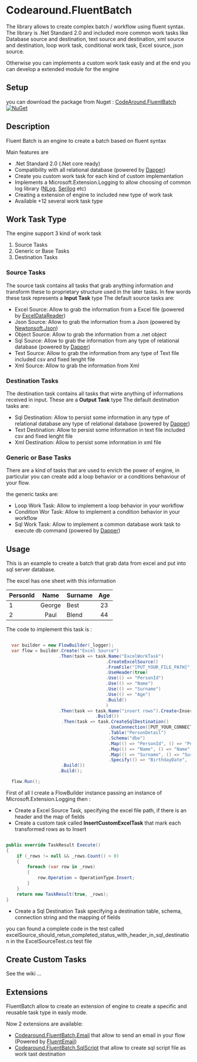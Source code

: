 # Codearound.FluentBatch

The library allows to create complex batch / workflow using fluent syntax. The library is .Net Standard 2.0 and included more common work tasks like Database source and destination, text source and destination, xml source and destination, loop work task, conditional work task, Excel source, json source. 

Otherwise you can implements a custom work task easly and at the end you can develop a extended module for the engine

## Setup

you can download the package from Nuget : [CodeAround.FluentBatch](https://www.nuget.org/packages/CodeAround.FluentBatch/) [![NuGet](https://img.shields.io/badge/nuget-v1.0.3-blue)](https://www.nuget.org/packages/CodeAround.FluentBatch/)

## Description

Fluent Batch is an engine to create a batch based on fluent syntax

Main features are
- .Net Standard 2.0 (.Net core ready)
- Compatibility with all relational database (powered by [Dapper](https://www.nuget.org/packages/Dapper/))
- Create you custom work task for each kind of custom implementation
- Implements a Microsoft.Extension.Logging to allow choosing of common log library ([NLog](https://www.nuget.org/packages/Nlog/), [Serilog](https://www.nuget.org/packages/Serilog/) etc)
- Creating a extension of engine to included new type of work task
- Available +12 several work task type

## Work Task Type

The engine support 3 kind of work task
1) Source Tasks
2) Generic or Base Tasks
3) Destination Tasks

### Source Tasks
The source task contains all tasks that grab anything information and transform these to proprietary structure used in the later tasks. In few words these task represents a **Input Task** type
The default source tasks are:

- Excel Source: Allow to grab the information from a Excel file (powered by [ExcelDataReader](https://www.nuget.org/packages/ExcelDataReader/))
- Json Source: Allow to grab the information from a Json (powered by [Newtonsoft.Json](https://www.nuget.org/packages/Newtonsoft.Json/))
- Object Source: Allow to grab the information from a .net object
- Sql Source: Allow to grab the information from any type of relational database (powered by [Dapper](https://www.nuget.org/packages/Dapper/))
- Text Source: Allow to grab the information from any type of Text file included csv and fixed lenght file
- Xml Source: Allow to grab the information from Xml

### Destination Tasks
The destination task contains all tasks that wirte anything of informations received in input. These are a **Output Task** type
The default destination tasks are:

- Sql Destination: Allow to persist some information in any type of relational database any type of relational database (powered by [Dapper](https://www.nuget.org/packages/Dapper/))
- Text Destination: Allow to persist some information in text file included csv and fixed lenght file
- Xml Destination: Allow to persist some information in xml file

### Generic or Base Tasks
There are a kind of tasks that are used to enrich the power of engine, in particular you can create add a loop behavior or a conditions behaviour of your flow.

the generic tasks are:

- Loop Work Task: Allow to implement a loop behavior in your workflow
- Condition Wor Task: Allow to implement a condition behavior in your workflow
- Sql Work Task: Allow to implement a common database work task to execute db command (powered by [Dapper](https://www.nuget.org/packages/Dapper/))


## Usage

This is an example to create a batch that grab data from excel and put into sql server database.

The excel has one sheet with this information

|PersonId|Name|Surname|Age|
| ------------------- | :------------------: | ------------------- | :------------------: |
|1|George|Best|23|
|2|Paul|Blend|44|

The code to implement this task is :

```csharp

  var builder = new FlowBuilder(_logger);
  var flow = builder.Create("Excel Source")
                    .Then(task => task.Name("ExcelWorkTask")
                                      .CreateExcelSource()
                                      .FromFile("[PUT_YOUR_FILE_PATH]")
                                      .UseHeader(true)
                                      .Use(() => "PersonId")
                                      .Use(() => "Name")
                                      .Use(() => "Surname")
                                      .Use(() => "Age")
                                      .Build()
                                      )
                    .Then(task => task.Name("insert rows").Create<InsertCustomExcelTask>()
                                  .Build())
                     .Then(task => task.CreateSqlDestination()
                                       .UseConnection([PUT_YOUR_CONNECTION_STRING])
                                       .Table("PersonDetail")
                                       .Schema("dbo")
                                       .Map(() => "PersonId", () => "PersonId", true)
                                       .Map(() => "Name", () => "Name", false)
                                       .Map(() => "Surname", () => "Surname", false)
                                       .Specify(() => "BirthdayDate", () => DateTime.Now)
                     .Build())
                    .Build();

  flow.Run();
```

First of all I create a FlowBuilder instance passing an instance of Microsoft.Extension.Logging then :
- Create a Excel Source Task, specifying the excel file path, if there is an header and the map of fields 
- Create a custom task called **InsertCustomExcelTask** that mark each transformed rows as to Insert

```csharp

public override TaskResult Execute()
{
    if (_rows != null && _rows.Count() > 0)
    {
        foreach (var row in _rows)
        {
            row.Operation = OperationType.Insert;
        }
    }
    return new TaskResult(true, _rows);
}

```
- Create a Sql Destination Task specifying a destination table, schema, connection string and the mapping of fields

you can found a complete code in the test called excelSource_should_retun_completed_status_with_header_in_sql_destination in the ExcelSourceTest.cs test file

## Create Custom Tasks

See the wiki ...

## Extensions

FluentBatch allow to create an extension of engine to create a specific and reusable task type in easly mode. 

Now 2 extensions are available:
- [Codearound.FluentBatch.Email](https://www.nuget.org/packages/Codearound.FluentBatch.Email/) that allow to send an email in your flow (Powered by [FluentEmail](https://www.nuget.org/packages/FluentEmail.Core/)) 
- [Codearound.FluentBatch.SqlScript](https://www.nuget.org/packages/Codearound.FluentBatch.SqlScript/) that allow to create sql script file as work tast destination
